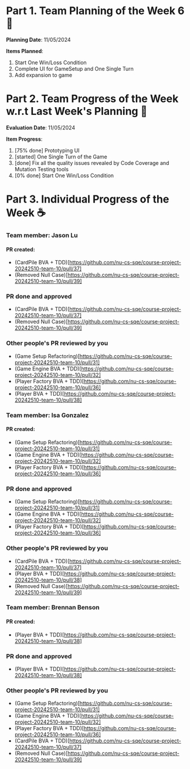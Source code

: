 # Part 1. Team Planning of the Week 6 :ledger: 
**Planning Date**: 11/05/2024

**Items Planned**:
1. Start One Win/Loss Condition
2. Complete UI for GameSetup and One Single Turn
3. Add expansion to game

# Part 2. Team Progress of the Week w.r.t Last Week's Planning :green_book:
**Evaluation Date**: 11/05/2024

**Item Progress**:
1. [75% done] Prototyping UI
2. [started] One Single Turn of the Game
3. [done] Fix all the quality issues revealed by Code Coverage and Mutation Testing tools
4. [0% done] Start One Win/Loss Condition

# Part 3. Individual Progress of the Week :coffee:

### Team member: Jason Lu
#### PR created:
- (CardPile BVA + TDD)[https://github.com/nu-cs-sqe/course-project-20242510-team-10/pull/37]
- (Removed Null Case)[https://github.com/nu-cs-sqe/course-project-20242510-team-10/pull/39]

### PR done and approved
- (CardPile BVA + TDD)[https://github.com/nu-cs-sqe/course-project-20242510-team-10/pull/37]
- (Removed Null Case)[https://github.com/nu-cs-sqe/course-project-20242510-team-10/pull/39]

### Other people's PR reviewed by you
- (Game Setup Refactoring)[https://github.com/nu-cs-sqe/course-project-20242510-team-10/pull/31]
- (Game Engine BVA + TDD)[https://github.com/nu-cs-sqe/course-project-20242510-team-10/pull/32]
- (Player Factory BVA + TDD)[https://github.com/nu-cs-sqe/course-project-20242510-team-10/pull/36]
- (Player BVA + TDD)[https://github.com/nu-cs-sqe/course-project-20242510-team-10/pull/38]


### Team member: Isa Gonzalez
#### PR created:
- (Game Setup Refactoring)[https://github.com/nu-cs-sqe/course-project-20242510-team-10/pull/31]
- (Game Engine BVA + TDD)[https://github.com/nu-cs-sqe/course-project-20242510-team-10/pull/32]
- (Player Factory BVA + TDD)[https://github.com/nu-cs-sqe/course-project-20242510-team-10/pull/36]

### PR done and approved
- (Game Setup Refactoring)[https://github.com/nu-cs-sqe/course-project-20242510-team-10/pull/31]
- (Game Engine BVA + TDD)[https://github.com/nu-cs-sqe/course-project-20242510-team-10/pull/32]
- (Player Factory BVA + TDD)[https://github.com/nu-cs-sqe/course-project-20242510-team-10/pull/36]

### Other people's PR reviewed by you
- (CardPile BVA + TDD)[https://github.com/nu-cs-sqe/course-project-20242510-team-10/pull/37]
- (Player BVA + TDD)[https://github.com/nu-cs-sqe/course-project-20242510-team-10/pull/38]
- (Removed Null Case)[https://github.com/nu-cs-sqe/course-project-20242510-team-10/pull/39]


### Team member: Brennan Benson
#### PR created:
- (Player BVA + TDD)[https://github.com/nu-cs-sqe/course-project-20242510-team-10/pull/38]

### PR done and approved
- (Player BVA + TDD)[https://github.com/nu-cs-sqe/course-project-20242510-team-10/pull/38]

### Other people's PR reviewed by you
- (Game Setup Refactoring)[https://github.com/nu-cs-sqe/course-project-20242510-team-10/pull/31]
- (Game Engine BVA + TDD)[https://github.com/nu-cs-sqe/course-project-20242510-team-10/pull/32]
- (Player Factory BVA + TDD)[https://github.com/nu-cs-sqe/course-project-20242510-team-10/pull/36]
- (CardPile BVA + TDD)[https://github.com/nu-cs-sqe/course-project-20242510-team-10/pull/37]
- (Removed Null Case)[https://github.com/nu-cs-sqe/course-project-20242510-team-10/pull/39]
